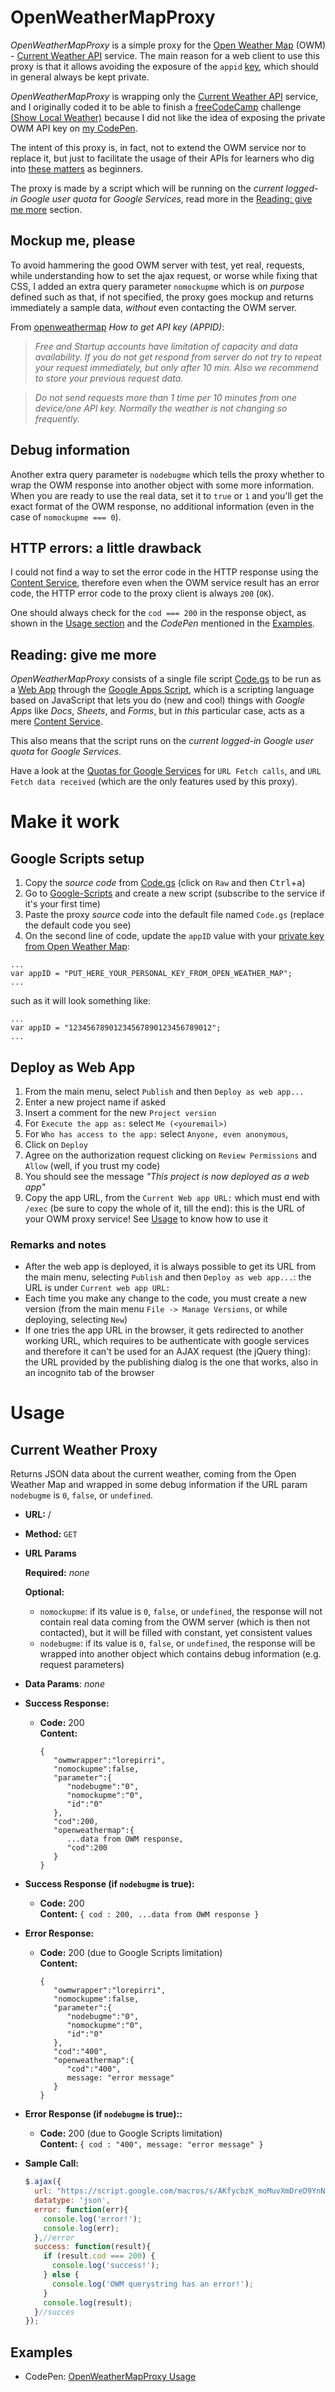 # OpenWeatherMapProxy

*OpenWeatherMapProxy* is a simple proxy for the [Open Weather Map](http://www.openweathermap.org/) (OWM) - [Current Weather API](http://openweathermap.org/current) service. The main reason for a web client to use this proxy is that it allows avoiding the exposure of the `appid` [key](http://openweathermap.org/appid#get), which should in general always be kept private.

*OpenWeatherMapProxy* is wrapping only the [Current Weather API](http://openweathermap.org/current) service, and I originally coded it to be able to finish a [freeCodeCamp](https://www.freecodecamp.com) challenge [(Show Local Weather)](https://www.freecodecamp.com/challenges/show-the-local-weather) because I did not like the idea of exposing the private OWM API key on [my CodePen](https://codepen.io/lorepirri/).

The intent of this proxy is, in fact, not to extend the OWM service nor to replace it, but just to facilitate the usage of their APIs for learners who dig into [these matters](https://hackernoon.com/how-it-feels-to-learn-javascript-in-2016-d3a717dd577f) as beginners.

The proxy is made by a script which will be running on the _current logged-in Google user quota_ for _Google Services_, read more in the [Reading: give me more](#reading-give-me-more) section.


## Mockup me, please
To avoid hammering the good OWM server with test, yet real, requests, while understanding how to set the ajax request, or worse while fixing that CSS, I added an extra query parameter `nomockupme` which is _on purpose_ defined such as that, if not specified, the proxy goes mockup and returns immediately a sample data, _without_ even contacting the OWM server.

From [openweathermap](http://openweathermap.org/appid#get) _How to get API key (APPID)_:
> _Free and Startup accounts have limitation of capacity and data availability. If you do not get respond from server do not try to repeat your request immediately, but only after 10 min. Also we recommend to store your previous request data._

> _Do not send requests more than 1 time per 10 minutes from one device/one API key. Normally the weather is not changing so frequently._

## Debug information
Another extra query parameter is `nodebugme` which tells the proxy whether to wrap the OWM response into another object with some more information. When you are ready to use the real data, set it to `true` or `1` and you'll get the exact format of the OWM response, no additional information (even in the case of `nomockupme === 0`).

## HTTP errors: a little drawback

I could not find a way to set the error code in the HTTP response using the [Content Service](https://developers.google.com/apps-script/reference/content/), therefore even when the OWM service result has an error code, the HTTP error code to the proxy client is always `200` (`OK`).

One should always check for the `cod === 200` in the response object, as shown in the [Usage section](#usage) and the _CodePen_ mentioned in the [Examples](#examples).

## Reading: give me more

*OpenWeatherMapProxy* consists of a single file script [Code.gs](Code.gs) to be run as a [Web App](https://developers.google.com/apps-script/guides/web) through the [Google Apps Script](https://developers.google.com/apps-script/overview), which is a scripting language based on JavaScript that lets you do (new and cool) things with _Google Apps_ like _Docs_, _Sheets_, and _Forms_, but in _this_ particular case, acts as a mere [Content Service](https://developers.google.com/apps-script/guides/content).

This also means that the script runs on the _current logged-in Google user quota_ for _Google Services_.

Have a look at the [Quotas for Google Services](https://developers.google.com/apps-script/guides/services/quotas#current_quotas) for `URL Fetch calls`, and `URL Fetch data received` (which are the only features used by this proxy).

# Make it work

## Google Scripts setup
1. Copy the _source code_ from [Code.gs](Code.gs) (click on `Raw` and then <kbd>Ctrl</kbd>+<kbd>a</kbd>)
2. Go to [Google-Scripts](https://script.google.com) and create a new script (subscribe to the service if it's your first time)
3. Paste the proxy _source code_ into the default file named `Code.gs` (replace the default code you see)
4. On the second line of code, update the `appID` value with your [private key from Open Weather Map](http://openweathermap.org/appid#get):
  ```
  ...
  var appID = "PUT_HERE_YOUR_PERSONAL_KEY_FROM_OPEN_WEATHER_MAP";
  ...
  ```
  such as it will look something like:
  ```
  ...
  var appID = "12345678901234567890123456789012";
  ...
  ```

## Deploy as Web App
1. From the main menu, select `Publish` and then `Deploy as web app...`
2. Enter a new project name if asked
3. Insert a comment for the new `Project version`
4. For `Execute the app as:` select `Me (<youremail>)`
5. For `Who has access to the app:` select `Anyone, even anonymous`,
6. Click on `Deploy`
7. Agree on the authorization request clicking on `Review Permissions` and `Allow` (well, if you trust my code)
6. You should see the message _"This project is now deployed as a web app"_
7. Copy the app URL, from the `Current Web app URL:` which must end with `/exec` (be sure to copy the whole of it, till the end): this is the URL of your OWM proxy service! See [Usage](#usage) to know how to use it

### Remarks and notes
- After the web app is deployed, it is always possible to get its URL from the main menu, selecting `Publish` and then `Deploy as web app...`: the URL is under `Current web app URL:`
- Each time you make any change to the code, you must create a new version (from the main menu `File -> Manage Versions`, or while deploying, selecting `New`)
- If one tries the app URL in the browser, it gets redirected to another working URL, which requires to be authenticate with google services and therefore it can't be used for an AJAX request (the jQuery thing): the URL provided by the publishing dialog is the one that works, also in an incognito tab of the browser

# Usage

**Current Weather Proxy**
----
  Returns JSON data about the current weather, coming from the Open Weather Map and wrapped in some debug information if the URL param `nodebugme` is `0`, `false`, or `undefined`.

* **URL:** /

* **Method:** `GET`

*  **URL Params**

   **Required:**
   _none_

   **Optional:**
   * `nomockupme`: if its value is `0`, `false`, or `undefined`, the response will not contain real data coming from the OWM server (which is then not contacted), but it will be filled with constant, yet consistent values
   * `nodebugme`: if its value is `0`, `false`, or `undefined`, the response will be wrapped into another object which contains debug information (e.g. request parameters)

* **Data Params**: _none_

* **Success Response:**

  * **Code:** 200 <br />
    **Content:**
    ```
    {  
       "owmwrapper":"lorepirri",
       "nomockupme":false,
       "parameter":{  
          "nodebugme":"0",
          "nomockupme":"0",
          "id":"0"
       },
       "cod":200,
       "openweathermap":{
          ...data from OWM response,
          "cod":200
       }
    }
    ```
* **Success Response (if `nodebugme` is true):**

  * **Code:** 200 <br />
    **Content:** `{ cod : 200, ...data from OWM response }`

* **Error Response:**

  * **Code:** 200 (due to Google Scripts limitation) <br />
    **Content:**
    ```
    {  
       "owmwrapper":"lorepirri",
       "nomockupme":false,
       "parameter":{  
          "nodebugme":"0",
          "nomockupme":"0",
          "id":"0"
       },
       "cod":"400",
       "openweathermap":{
          "cod":"400",
          message: "error message"
       }
    }
    ```

* **Error Response (if `nodebugme` is true)::**

  * **Code:** 200 (due to Google Scripts limitation) <br />
    **Content:** `{ cod : "400", message: "error message" }`


* **Sample Call:**

  ```javascript
  $.ajax({
    url: "https://script.google.com/macros/s/AKfycbzK_moMuvXmDreD9YnNb_K9GfXoTKCHLE85jx_jNd-5tVAl0so/exec?id=0&nomockupme=0&nodebugme=0",
    datatype: 'json',
    error: function(err){
      console.log('error!');
      console.log(err);
    },//error
    success: function(result){
      if (result.cod === 200) {        
        console.log('success!');
      } else {
        console.log('OWM querystring has an error!');        
      }
      console.log(result);
    }//succes
  });
  ```


## Examples

- CodePen: [OpenWeatherMapProxy Usage](http://codepen.io/lorepirri/pen/xdxwVo)
